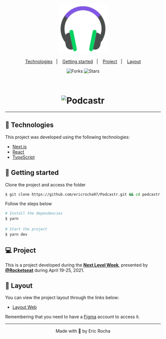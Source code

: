 <p align="center">
  <img alt="Podcastr" src=".github/icon.svg" width="160px">
</p>

<p align="center">
  <a href="#technologies">Technologies</a>&nbsp;&nbsp;&nbsp;|&nbsp;&nbsp;&nbsp;
  <a href="#getting-started">Getting started</a>&nbsp;&nbsp;&nbsp;|&nbsp;&nbsp;&nbsp;
  <a href="#project">Project</a>&nbsp;&nbsp;&nbsp;|&nbsp;&nbsp;&nbsp;
  <a href="#layout">Layout</a>
</p>

<p align="center">
  <img src="https://img.shields.io/github/forks/ericrocha97/Podcastr?color=6F48C9" alt="Forks">     

  <img src="https://img.shields.io/github/stars/ericrocha97/Podcastr?color=6F48C9" alt="Stars">
</p>

<br>

<h1 align="center">
    <img alt="Podcastr" title="Podcastr" src=".github/podcastr.svg" />
</h1>

---

## 🧪 Technologies

This project was developed using the following technologies:

- [Next.js](https://nextjs.org/)
- [React](https://reactjs.org)
- [TypeScript](https://www.typescriptlang.org/)

## 🚀 Getting started

Clone the project and access the folder

```bash
$ git clone https://github.com/ericrocha97/Podcastr.git && cd podcastr
```

Follow the steps below
```bash
# Install the dependencies
$ yarn

# Start the project
$ yarn dev
```

## 💻 Project

<!--- [Podcastr](https://podcastr-nlw.vercel.app/) to bring you even closer to the best technology podcasts! 💜 -->

This is a project developed during the **[Next Level Week](https://nextlevelweek.com/)**, presented by **[@Rocketseat](https://github.com/Rocketseat)** during April 19-25, 2021.

## 🔖 Layout

You can view the project layout through the links below:

- [Layout Web](https://www.figma.com/file/UwFEntsHpHYJlHNQAQr4gA/Podcastr?node-id=160%3A2761) 

Remembering that you need to have a [Figma](http://figma.com/) account to access it.


---

<p align="center">Made with 💜 by Eric Rocha</p>
